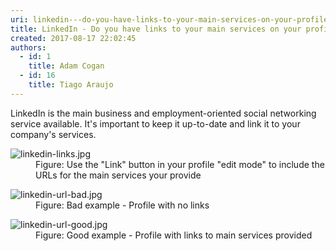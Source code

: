 ```yaml
---
uri: linkedin---do-you-have-links-to-your-main-services-on-your-profile
title: LinkedIn - Do you have links to your main services on your profile?
created: 2017-08-17 22:02:45
authors:
  - id: 1
    title: Adam Cogan
  - id: 16
    title: Tiago Araujo
---
```





<span class='intro'> <p>​​LinkedIn&#160;is the main business and employment-oriented social networking service available. It's important to keep it up-to-date and link it to your company's services.<br></p> </span>

<dl class="image"><dt> <img src="/PublishingImages/linkedin-links.jpg" alt="linkedin-links.jpg" /> </dt><dd>Figure&#58; Use the &quot;Link&quot; button in your profile &quot;edit mode&quot; to include the URLs for the main services your provide</dd></dl><dl class="badImage"><dt>​<img src="/PublishingImages/linkedin-url-bad.jpg" alt="linkedin-url-bad.jpg" /></dt><dd>Figure&#58; Bad example - Profile with no links</dd></dl><dl class="goodImage"><dt><img src="/PublishingImages/linkedin-url-good.jpg" alt="linkedin-url-good.jpg" /></dt><dd>Figure&#58; Good example - Profile with links to main services provided <br></dd></dl>


